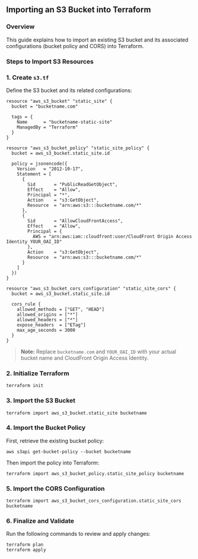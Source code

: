 ## Importing an S3 Bucket into Terraform

### Overview
This guide explains how to import an existing S3 bucket and its associated configurations (bucket policy and CORS) into Terraform.


### Steps to Import S3 Resources

### 1. Create `s3.tf`

Define the S3 bucket and its related configurations:

```
resource "aws_s3_bucket" "static_site" {
  bucket = "bucketname.com"

  tags = {
    Name      = "bucketname-static-site"
    ManagedBy = "Terraform"
  }
}

resource "aws_s3_bucket_policy" "static_site_policy" {
  bucket = aws_s3_bucket.static_site.id

  policy = jsonencode({
    Version   = "2012-10-17",
    Statement = [
      {
        Sid       = "PublicReadGetObject",
        Effect    = "Allow",
        Principal = "*",
        Action    = "s3:GetObject",
        Resource  = "arn:aws:s3:::bucketname.com/*"
      },
      {
        Sid       = "AllowCloudFrontAccess",
        Effect    = "Allow",
        Principal = {
          AWS = "arn:aws:iam::cloudfront:user/CloudFront Origin Access Identity YOUR_OAI_ID"
        },
        Action    = "s3:GetObject",
        Resource  = "arn:aws:s3:::bucketname.com/*"
      }
    ]
  })
}

resource "aws_s3_bucket_cors_configuration" "static_site_cors" {
  bucket = aws_s3_bucket.static_site.id

  cors_rule {
    allowed_methods = ["GET", "HEAD"]
    allowed_origins = ["*"]
    allowed_headers = ["*"]
    expose_headers  = ["ETag"]
    max_age_seconds = 3000
  }
}
```

> **Note:** Replace `bucketname.com` and `YOUR_OAI_ID` with your actual bucket name and CloudFront Origin Access Identity.


### 2. Initialize Terraform

```
terraform init
```


### 3. Import the S3 Bucket

```
terraform import aws_s3_bucket.static_site bucketname
```


### 4. Import the Bucket Policy

First, retrieve the existing bucket policy:

```
aws s3api get-bucket-policy --bucket bucketname
```

Then import the policy into Terraform:

```
terraform import aws_s3_bucket_policy.static_site_policy bucketname
```



### 5. Import the CORS Configuration

```
terraform import aws_s3_bucket_cors_configuration.static_site_cors bucketname
```


### 6. Finalize and Validate

Run the following commands to review and apply changes:

```
terraform plan
terraform apply
```


